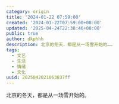 ```yaml
---
category: origin
title: '2024-01-22 07:59:00'
created: '2024-01-22T07:59:00+08:00'
updated: '2025-04-24T22:38:46+08:00'
public: true
author: dkphhh
description: 北京的冬天，都是从一场雪开始的……
tags:
  - 文艺
  - 生活
  - 情绪
  - 文化
uuid: 2025042021063837ff
---
```


北京的冬天，都是从一场雪开始的。
